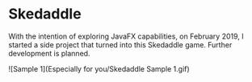 # Skedaddle
With the intention of exploring JavaFX capabilities, on February 2019, I started a side project that turned into this Skedaddle game. Further development is planned.


![Sample 1](Especially for you/Skedaddle Sample 1.gif)


